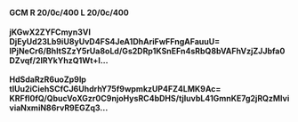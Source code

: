 #### GCM R 20/0c/400 L 20/0c/400
**jKGwX2ZYFCmyn3VI**<br/>**DjEyUd23Lb9iU8yUvD4FS4JeA1DhAriFwFFngAFauuU=**<br/>**lPjNeCr6/BhItSZzY5rUa8oLd/Gs2DRp1KSnEFn4sRbQ8bVAFhVzjZJJbfa0DZvqf/2lRYkYhzQ1Wt+I...**<br/><br/>
**HdSdaRzR6uoZp9Ip**<br/>**tlUu2iCiehSCfCJ6UhdrhY75f9wpmkzUP4FZ4LMK9Ac=**<br/>**KRFfl0fQ/QbucVoXGzr0C9njoHysRC4bDHS/tjIuvbL41GmnKE7g2jRQzMIviviaNxmiN86rvR9EGZq3...**